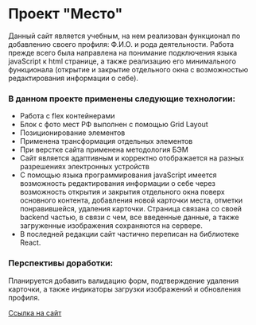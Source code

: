 # Проект "Место"  

Данный сайт является учебным, на нем реализован функционал по добавлению своего профиля: Ф.И.О. и рода деятельности. Работа прежде всего была направлена 
на понимание подключения языка javaScript к html странице, а также реализацию его минимального функционала (открытие и закрытие отдельного окна с возможностью редактирования информации о себе).

### В данном проекте применены следующие технологии:  
* Работа с flex контейнерами
* Блок с фото мест РФ выполнен с помощью Grid Layout  
* Позиционирование элементов
* Применена трансформация отдельных элементов
* При верстке сайта применена методология БЭМ
* Сайт является адаптивным и корректно отображается на разных разрешениях электронных устройств
* С помощью языка программирования javaScript имеется возможность редактирования информации о себе через возможность открытия и закрытия отдельного окна поверх основного контента, добавления новой карточки места, отметки понравившейся, удаления карточки. Страница связана со своей backend частью, в связи с чем, все введенные данные, а также загруженные изображения сохраняются на сервере.
* В последней редакции сайт частично переписан на библиотеке React. 

### Перспективы доработки:
Планируется добавить валидацию форм, подтверждение удаления карточки, а также индикаторы загрузки изображений и обновления профиля.

[Ссылка на сайт](https://alexs88190.github.io/mesto-react/)
